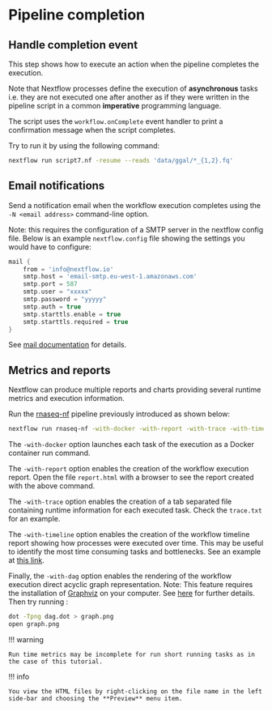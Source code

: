 # Pipeline completion

## Handle completion event

This step shows how to execute an action when the pipeline completes the execution.

Note that Nextflow processes define the execution of **asynchronous** tasks i.e. they are not executed one after another as if they were written in the pipeline script in a common **imperative** programming language.

The script uses the `workflow.onComplete` event handler to print a confirmation message when the script completes.

Try to run it by using the following command:

```bash
nextflow run script7.nf -resume --reads 'data/ggal/*_{1,2}.fq'
```

## Email notifications

Send a notification email when the workflow execution completes using the `-N <email address>` command-line option.

Note: this requires the configuration of a SMTP server in the nextflow config file. Below is an example `nextflow.config` file showing the settings you would have to configure:

```groovy
mail {
    from = 'info@nextflow.io'
    smtp.host = 'email-smtp.eu-west-1.amazonaws.com'
    smtp.port = 587
    smtp.user = "xxxxx"
    smtp.password = "yyyyy"
    smtp.auth = true
    smtp.starttls.enable = true
    smtp.starttls.required = true
}
```

See [mail documentation](https://www.nextflow.io/docs/latest/mail.html#mail-configuration) for details.

## Metrics and reports

Nextflow can produce multiple reports and charts providing several runtime metrics and execution information.

Run the [rnaseq-nf](https://github.com/nextflow-io/rnaseq-nf) pipeline previously introduced as shown below:

```bash
nextflow run rnaseq-nf -with-docker -with-report -with-trace -with-timeline -with-dag dag.png
```

The `-with-docker` option launches each task of the execution as a Docker container run command.

The `-with-report` option enables the creation of the workflow execution report. Open the file `report.html` with a browser to see the report created with the above command.

The `-with-trace` option enables the creation of a tab separated file containing runtime information for each executed task. Check the `trace.txt` for an example.

The `-with-timeline` option enables the creation of the workflow timeline report showing how processes were executed over time. This may be useful to identify the most time consuming tasks and bottlenecks. See an example at [this link](https://www.nextflow.io/docs/latest/tracing.html#timeline-report).

Finally, the `-with-dag` option enables the rendering of the workflow execution direct acyclic graph representation. Note: This feature requires the installation of [Graphviz](http://www.graphviz.org/) on your computer. See [here](https://www.nextflow.io/docs/latest/tracing.html#dag-visualisation) for further details. Then try running :

```bash
dot -Tpng dag.dot > graph.png
open graph.png
```

!!! warning

    Run time metrics may be incomplete for run short running tasks as in the case of this tutorial.

!!! info

    You view the HTML files by right-clicking on the file name in the left side-bar and choosing the **Preview** menu item.
